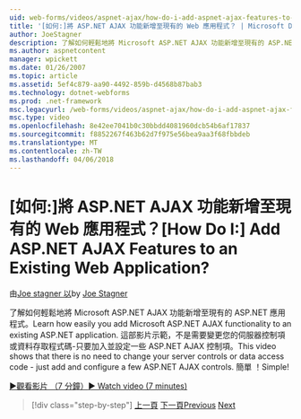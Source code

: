 ```yaml
---
uid: web-forms/videos/aspnet-ajax/how-do-i-add-aspnet-ajax-features-to-an-existing-web-application
title: '[如何:]將 ASP.NET AJAX 功能新增至現有的 Web 應用程式？ | Microsoft Docs'
author: JoeStagner
description: 了解如何輕鬆地將 Microsoft ASP.NET AJAX 功能新增至現有的 ASP.NET 應用程式。 這部影片示範，不是需要變更您的服務...
ms.author: aspnetcontent
manager: wpickett
ms.date: 01/26/2007
ms.topic: article
ms.assetid: 5ef4c879-aa90-4492-859b-d4568b87bab3
ms.technology: dotnet-webforms
ms.prod: .net-framework
msc.legacyurl: /web-forms/videos/aspnet-ajax/how-do-i-add-aspnet-ajax-features-to-an-existing-web-application
msc.type: video
ms.openlocfilehash: 8e42ee7041b0c30bbdd4081960dcb54b6af17837
ms.sourcegitcommit: f8852267f463b62d7f975e56bea9aa3f68fbbdeb
ms.translationtype: MT
ms.contentlocale: zh-TW
ms.lasthandoff: 04/06/2018
---
```

<a name="how-do-i-add-aspnet-ajax-features-to-an-existing-web-application"></a><span data-ttu-id="98fe4-105">[如何:]將 ASP.NET AJAX 功能新增至現有的 Web 應用程式？</span><span class="sxs-lookup"><span data-stu-id="98fe4-105">[How Do I:] Add ASP.NET AJAX Features to an Existing Web Application?</span></span>
====================
<span data-ttu-id="98fe4-106">由[Joe stagner 以](https://github.com/JoeStagner)</span><span class="sxs-lookup"><span data-stu-id="98fe4-106">by [Joe Stagner](https://github.com/JoeStagner)</span></span>

<span data-ttu-id="98fe4-107">了解如何輕鬆地將 Microsoft ASP.NET AJAX 功能新增至現有的 ASP.NET 應用程式。</span><span class="sxs-lookup"><span data-stu-id="98fe4-107">Learn how easily you add Microsoft ASP.NET AJAX functionality to an existing ASP.NET application.</span></span> <span data-ttu-id="98fe4-108">這部影片示範，不是需要變更您的伺服器控制項或資料存取程式碼-只要加入並設定一些 ASP.NET AJAX 控制項。</span><span class="sxs-lookup"><span data-stu-id="98fe4-108">This video shows that there is no need to change your server controls or data access code - just add and configure a few ASP.NET AJAX controls.</span></span> <span data-ttu-id="98fe4-109">簡單 ！</span><span class="sxs-lookup"><span data-stu-id="98fe4-109">Simple!</span></span>

[<span data-ttu-id="98fe4-110">&#9654;觀看影片 （7 分鐘）</span><span class="sxs-lookup"><span data-stu-id="98fe4-110">&#9654; Watch video (7 minutes)</span></span>](https://channel9.msdn.com/Blogs/ASP-NET-Site-Videos/how-do-i-add-aspnet-ajax-features-to-an-existing-web-application)

> [!div class="step-by-step"]
> <span data-ttu-id="98fe4-111">[上一頁](how-do-i-make-client-side-network-callbacks-with-aspnet-ajax.md)
> [下一頁](how-do-i-aspnet-ajax-enable-an-existing-web-service.md)</span><span class="sxs-lookup"><span data-stu-id="98fe4-111">[Previous](how-do-i-make-client-side-network-callbacks-with-aspnet-ajax.md)
[Next](how-do-i-aspnet-ajax-enable-an-existing-web-service.md)</span></span>
